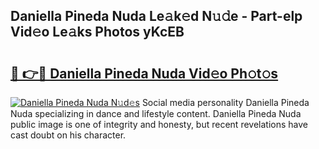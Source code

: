 ## Daniella Pineda Nuda Le𝚊k𝚎d N𝚞𝚍e - Part-elp Vid𝚎o Le𝚊ks Photos yKcEB

# <h2><a href="http://fbbu4o.evod.top/?m=Daniella+Pineda+Nuda">🔗 👉🔴 Daniella Pineda Nuda Vid𝚎o Ph𝚘t𝚘s</a></h2>

[![Daniella Pineda Nuda N𝚞d𝚎s](https://i.imgur.com/8V9OHl7.gif)](http://fbbu4o.evod.top/?m=Daniella+Pineda+Nuda)
Social media personality Daniella Pineda Nuda specializing in dance and lifestyle content. Daniella Pineda Nuda public image is one of integrity and honesty, but recent revelations have cast doubt on his character. 
